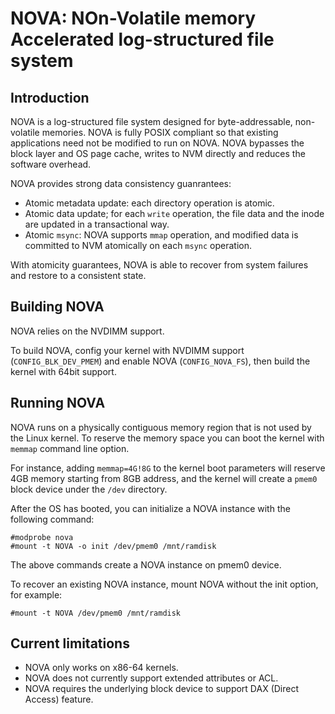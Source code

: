 # NOVA: NOn-Volatile memory Accelerated log-structured file system

## Introduction
NOVA is a log-structured file system designed for byte-addressable, non-volatile memories. NOVA is fully POSIX compliant so that existing applications need not be modified to run on NOVA. NOVA bypasses the block layer and OS page cache, writes to NVM directly and reduces the software overhead. 

NOVA provides strong data consistency guanrantees:

* Atomic metadata update: each directory operation is atomic.
* Atomic data update; for each `write` operation, the file data and the inode are updated in a transactional way.
* Atomic `msync`: NOVA supports `mmap` operation, and modified data is committed to NVM atomically on each `msync` operation.

With atomicity guarantees, NOVA is able to recover from system failures and restore to a consistent state.

## Building NOVA
NOVA relies on the NVDIMM support.

To build NOVA, config your kernel with NVDIMM support (`CONFIG_BLK_DEV_PMEM`) and enable NOVA (`CONFIG_NOVA_FS`), then build the kernel with 64bit support.

## Running NOVA
NOVA runs on a physically contiguous memory region that is not used by the Linux kernel. To reserve the memory space you can boot the kernel with `memmap` command line option. 

For instance, adding `memmap=4G!8G` to the kernel boot parameters will reserve 4GB memory starting from 8GB address, and the kernel will create a `pmem0` block device under the `/dev` directory.

After the OS has booted, you can initialize a NOVA instance with the following command:


~~~
#modprobe nova
#mount -t NOVA -o init /dev/pmem0 /mnt/ramdisk 
~~~

The above commands create a NOVA instance on pmem0 device.

To recover an existing NOVA instance, mount NOVA without the init option, for example:

~~~
#mount -t NOVA /dev/pmem0 /mnt/ramdisk 
~~~

## Current limitations

* NOVA only works on x86-64 kernels.
* NOVA does not currently support extended attributes or ACL.
* NOVA requires the underlying block device to support DAX (Direct Access) feature.
